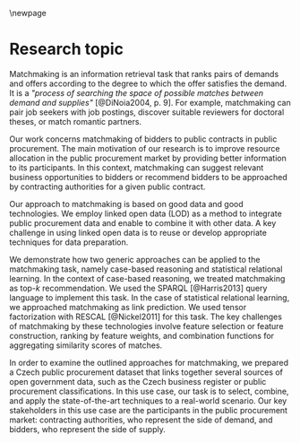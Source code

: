 \newpage

# Research topic

<!-- vymezení tématu práce -->

Matchmaking is an information retrieval task that ranks pairs of demands and offers according to the degree to which the offer satisfies the demand.
It is a *"process of searching the space of possible matches between demand and supplies"* [@DiNoia2004, p. 9].
For example, matchmaking can pair job seekers with job postings, discover suitable reviewers for doctoral theses, or match romantic partners.

Our work concerns matchmaking of bidders to public contracts in public procurement.
The main motivation of our research is to improve resource allocation in the public procurement market by providing better information to its participants. 
In this context, matchmaking can suggest relevant business opportunities to bidders or recommend bidders to be approached by contracting authorities for a given public contract.

Our approach to matchmaking is based on good data and good technologies.
We employ linked open data (LOD) as a method to integrate public procurement data and enable to combine it with other data.
A key challenge in using linked open data is to reuse or develop appropriate techniques for data preparation.

We demonstrate how two generic approaches can be applied to the matchmaking task, namely case-based reasoning and statistical relational learning.
In the context of case-based reasoning, we treated matchmaking as top-$k$ recommendation.
We used the SPARQL [@Harris2013] query language to implement this task.
In the case of statistical relational learning, we approached matchmaking as link prediction.
We used tensor factorization with RESCAL [@Nickel2011] for this task.
The key challenges of matchmaking by these technologies involve feature selection or feature construction, ranking by feature weights, and combination functions for aggregating similarity scores of matches.

In order to examine the outlined approaches for matchmaking, we prepared a Czech public procurement dataset that links together several sources of open government data, such as the Czech business register or public procurement classifications.
In this use case, our task is to select, combine, and apply the state-of-the-art techniques to a real-world scenario.
Our key stakeholders in this use case are the participants in the public procurement market: contracting authorities, who represent the side of demand, and bidders, who represent the side of supply.
